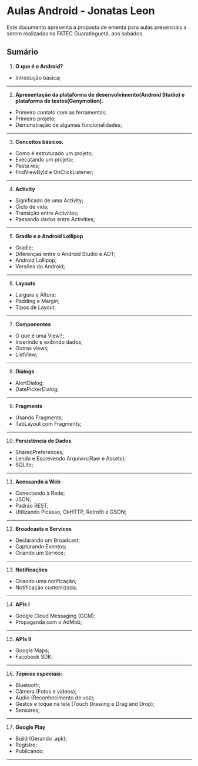 Aulas Android - Jonatas Leon
===
Este documento apresenta a proposta de ementa para aulas presenciais a serem realizadas na FATEC Guaratinguetá, aos sabádos.

Sumário
---

1. **O que é o Android?**
  * Introdução básica;
  ___
2. **Apresentação da plataforma de desenvolvimento(Android Studio) e plataforma de testes(Genymotion).**
  * Primeiro contato com as ferramentas;
  * Primeiro projeto;
  * Demonstração de algumas funcionalidades;
  ___
3. **Conceitos básicos.**
  * Como é estruturado um projeto;
  * Executando um projeto;
  * Pasta _res_;
  * findViewById e OnClickListener;
  ___
4. **Activity**
  * Significado de uma Activity;
  * Ciclo de vida;
  * Transição entre Activities;
  * Passando dados entre Activities;
  ___
5. **Gradle e o Android Lollipop**
  * Gradle;
  * Diferenças entre o Android Studio e ADT;
  * Android Lollipop;
  * Versões do Android;
  ___
6. **Layouts**
  * Largura e Altura;
  * Padding e Margin;
  * Tipos de Layout;
  ___
7. **Componentes**
  * O que é uma View?;
  * Inserindo e exibindo dados;
  * Outras views;
  * ListView;
  ___
8. **Dialogs**
  * AlertDialog;
  * DatePickerDialog;
  ___
9. **Fragments**
  * Usando Fragments;
  * TabLayout com Fragments;
  ___
10. **Persistência de Dados**
  * SharedPreferences;
  * Lendo e Escrevendo Arquivos(Raw e Assets);
  * SQLite;
  ___
11. **Acessando à Web**
  * Conectando à Rede;
  * JSON;
  * Padrão REST;
  * Utilizando Picasso, OkHTTP, Retrofit e GSON;
  ___
12. **Broadcasts e Services**
  * Declarando um Broadcast;
  * Capturando Eventos;
  * Criando um Service;
  ___
13. **Notificações**
  * Criando uma notificação;
  * Notificação customizada;
  ___
14. **APIs I**
  * Google Cloud Messaging (GCM);
  * Propaganda com o AdMob;
  ___
15. **APIs II**
  * Google Maps;
  * Facebook SDK;
  ___
16. **_Tópicos especiais_:**
  * Bluetooth;
  * Câmera (Fotos e vídeos);
  * Áudio (Reconhecimento de voz);
  * Gestos e toque na tela (Touch Drawing e Drag and Drop);
  * Sensores;
  ___
17. **Google Play**
  * Build (Gerando .apk);
  * Registro;
  * Publicando;
  ___
